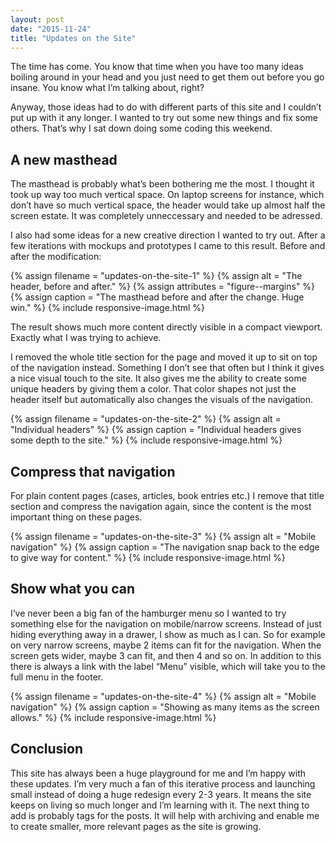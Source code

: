 ```yaml
---
layout: post
date: "2015-11-24"
title: "Updates on the Site"
---
```


The time has come. You know that time when you have too many ideas boiling around in your head and you just need to get them out before you go insane. You know what I’m talking about, right?

Anyway, those ideas had to do with different parts of this site and I couldn’t put up with it any longer. I wanted to try out some new things and fix some others. That’s why I sat down doing some coding this weekend.


## A new masthead

The masthead is probably what’s been bothering me the most. I thought it took up way too much vertical space. On laptop screens for instance, which don’t have so much vertical space, the header would take up almost half the screen estate. It was completely unneccessary and needed to be adressed.

I also had some ideas for a new creative direction I wanted to try out. After a few iterations with mockups and prototypes I came to this result. Before and after the modification:

{% assign filename = "updates-on-the-site-1" %}
{% assign alt = "The header, before and after." %}
{% assign attributes = "figure--margins" %}
{% assign caption = "The masthead before and after the change. Huge win." %}
{% include responsive-image.html %}

The result shows much more content directly visible in a compact viewport. Exactly what I was trying to achieve.

I removed the whole title section for the page and moved it up to sit on top of the navigation instead. Something I don’t see that often but I think it gives a nice visual touch to the site. It also gives me the ability to create some unique headers by giving them a color. That color shapes not just the header itself but automatically also changes the visuals of the navigation.

{% assign filename = "updates-on-the-site-2" %}
{% assign alt = "Individual headers" %}
{% assign caption = "Individual headers gives some depth to the site." %}
{% include responsive-image.html %}


## Compress that navigation

For plain content pages (cases, articles, book entries etc.) I remove that title section and compress the navigation again, since the content is the most important thing on these pages.


{% assign filename = "updates-on-the-site-3" %}
{% assign alt = "Mobile navigation" %}
{% assign caption = "The navigation snap back to the edge to give way for content." %}
{% include responsive-image.html %}


## Show what you can

I’ve never been a big fan of the hamburger menu so I wanted to try something else for the navigation on mobile/narrow screens. Instead of just hiding everything away in a drawer, I show as much as I can. So for example on very narrow screens, maybe 2 items can fit for the navigation. When the screen gets wider, maybe 3 can fit, and then 4 and so on. In addition to this there is always a link with the label “Menu” visible, which will take you to the full menu in the footer.

{% assign filename = "updates-on-the-site-4" %}
{% assign alt = "Mobile navigation" %}
{% assign caption = "Showing as many items as the screen allows." %}
{% include responsive-image.html %}


## Conclusion

This site has always been a huge playground for me and I’m happy with these updates. I’m very much a fan of this iterative process and launching small instead of doing a huge redesign every 2-3 years. It means the site keeps on living so much longer and I’m learning with it. The next thing to add is probably tags for the posts. It will help with archiving and enable me to create smaller, more relevant pages as the site is growing.
